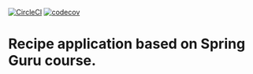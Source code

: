 [![CircleCI](https://circleci.com/gh/digid0c/spring_guru_recipe_app.svg?style=svg)](https://circleci.com/gh/digid0c/spring_guru_recipe_app)
[![codecov](https://codecov.io/gh/digid0c/spring_guru_recipe_app/branch/master/graph/badge.svg)](https://codecov.io/gh/digid0c/spring_guru_recipe_app)

# Recipe application based on Spring Guru course.
